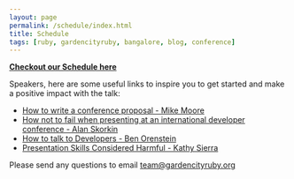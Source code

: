 ```yaml
---
layout: page
permalink: /schedule/index.html
title: Schedule 
tags: [ruby, gardencityruby, bangalore, blog, conference]
---
```


[__Checkout our Schedule here__](http://bit.ly/gcrc-schedule)

Speakers, here are some useful links to inspire you to get started and make a positive impact with the talk:

* [How to write a conference proposal - Mike Moore](http://blowmage.com/2013/01/24/writing-conf-proposals)
* [How not to fail when presenting at an international developer conference - Alan Skorkin](http://webuild.envato.com/blog/how-not-to-fail-when-presenting-at-an-international-developer-conference/)
* [How to talk to Developers - Ben Orenstein](http://www.youtube.com/watch?v=l9JXH7JPjR4)
* [Presentation Skills Considered Harmful - Kathy Sierra](http://seriouspony.com/blog/2013/10/4/presentation-skills-considered-harmful)

Please send any questions to email [team@gardencityruby.org](mailto:team@gardencityruby.org)
<!--
<iframe src="http://gardencityruby2014.busyconf.com/schedule/full" target="_blank" width="100%" height="800px"/>-->
